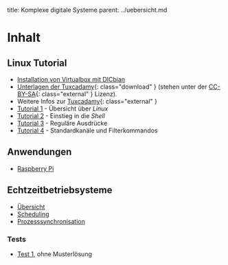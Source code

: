 title: Komplexe digitale Systeme
parent: ../uebersicht.md

# Inhalt
## Linux Tutorial
* [Installation von Virtualbox mit DICbian](dicbian.html)
* [Unterlagen der Tuxcadamy](grd1-de-manual.pdf){: class="download" } (stehen unter der [CC-BY-SA](http://creativecommons.org/licenses/by-sa/4.0/){: class="external" }
  Lizenz).
* Weitere Infos zur [Tuxcadamy](https://www.tuxcademy.org/){: class="external" }
* [Tutorial 1](tutorial1.html) - Übersicht über *Linux*
* [Tutorial 2](tutorial2.html) - Einstieg in die *Shell*
* [Tutorial 3](tutorial3.html) - Reguläre Ausdrücke
* [Tutorial 4](tutorial4.html) - Standardkanäle und Filterkommandos

## Anwendungen
* [Raspberry Pi](raspberrypi.html)

## Echtzeitbetriebsysteme
* [Übersicht](echtzeitbetriebssysteme.html)
* [Scheduling](scheduling.html)
* [Prozesssynchronisation](synchronisation.html)

### Tests
* [Test 1](test_rtos_1.pdf), ohne Musterlösung
